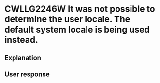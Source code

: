 # CWLLG2246W It was not possible to determine the user locale. The default system locale is being used instead.

## Explanation

## User response